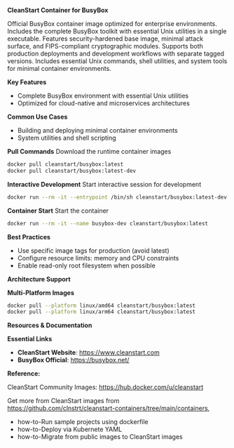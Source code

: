 **CleanStart Container for BusyBox**

Official BusyBox container image optimized for enterprise environments. Includes the complete BusyBox toolkit with essential Unix utilities in a single executable. Features security-hardened base image, minimal attack surface, and FIPS-compliant cryptographic modules. Supports both production deployments and development workflows with separate tagged versions. Includes essential Unix commands, shell utilities, and system tools for minimal container environments.

**Key Features**
* Complete BusyBox environment with essential Unix utilities
* Optimized for cloud-native and microservices architectures

**Common Use Cases**
* Building and deploying minimal container environments
* System utilities and shell scripting

**Pull Commands**
Download the runtime container images

```bash
docker pull cleanstart/busybox:latest
docker pull cleanstart/busybox:latest-dev
```

**Interactive Development**
Start interactive session for development

```bash
docker run --rm -it --entrypoint /bin/sh cleanstart/busybox:latest-dev
```

**Container Start**
Start the container
```bash
docker run --rm -it --name busybox-dev cleanstart/busybox:latest
```

**Best Practices**
* Use specific image tags for production (avoid latest)
* Configure resource limits: memory and CPU constraints
* Enable read-only root filesystem when possible

**Architecture Support**

**Multi-Platform Images**

```bash
docker pull --platform linux/amd64 cleanstart/busybox:latest
docker pull --platform linux/arm64 cleanstart/busybox:latest
```

**Resources & Documentation**

**Essential Links**
* **CleanStart Website**: https://www.cleanstart.com
* **BusyBox Official**: https://busybox.net/

**Reference:**

CleanStart Community Images: https://hub.docker.com/u/cleanstart 

Get more from CleanStart images from https://github.com/clnstrt/cleanstart-containers/tree/main/containers⁠, 

  -  how-to-Run sample projects using dockerfile 
  -  how-to-Deploy via Kubernete YAML 
  -  how-to-Migrate from public images to CleanStart images

